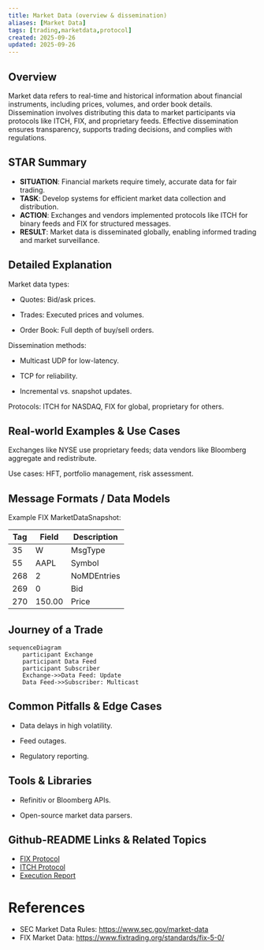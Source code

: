 ```yaml
---
title: Market Data (overview & dissemination)
aliases: [Market Data]
tags: [trading,marketdata,protocol]
created: 2025-09-26
updated: 2025-09-26
---
```


## Overview

Market data refers to real-time and historical information about financial instruments, including prices, volumes, and order book details. Dissemination involves distributing this data to market participants via protocols like ITCH, FIX, and proprietary feeds. Effective dissemination ensures transparency, supports trading decisions, and complies with regulations.

## STAR Summary
- **SITUATION**: Financial markets require timely, accurate data for fair trading.
- **TASK**: Develop systems for efficient market data collection and distribution.
- **ACTION**: Exchanges and vendors implemented protocols like ITCH for binary feeds and FIX for structured messages.
- **RESULT**: Market data is disseminated globally, enabling informed trading and market surveillance.

## Detailed Explanation

Market data types:

- Quotes: Bid/ask prices.

- Trades: Executed prices and volumes.

- Order Book: Full depth of buy/sell orders.

Dissemination methods:

- Multicast UDP for low-latency.

- TCP for reliability.

- Incremental vs. snapshot updates.

Protocols: ITCH for NASDAQ, FIX for global, proprietary for others.

## Real-world Examples & Use Cases

Exchanges like NYSE use proprietary feeds; data vendors like Bloomberg aggregate and redistribute.

Use cases: HFT, portfolio management, risk assessment.

## Message Formats / Data Models

Example FIX MarketDataSnapshot:

| Tag | Field | Description |
|-----|-------|-------------|
| 35 | W | MsgType |
| 55 | AAPL | Symbol |
| 268 | 2 | NoMDEntries |
| 269 | 0 | Bid |
| 270 | 150.00 | Price |

## Journey of a Trade

```mermaid
sequenceDiagram
    participant Exchange
    participant Data Feed
    participant Subscriber
    Exchange->>Data Feed: Update
    Data Feed->>Subscriber: Multicast
```

## Common Pitfalls & Edge Cases

- Data delays in high volatility.

- Feed outages.

- Regulatory reporting.

## Tools & Libraries

- Refinitiv or Bloomberg APIs.

- Open-source market data parsers.

## Github-README Links & Related Topics
- [FIX Protocol](../../protocols/fix-protocol/)
- [ITCH Protocol](../../protocols/itch-protocol/)
- [Execution Report](../../lifecycle/execution-report/)

# References

- SEC Market Data Rules: https://www.sec.gov/market-data
- FIX Market Data: https://www.fixtrading.org/standards/fix-5-0/
